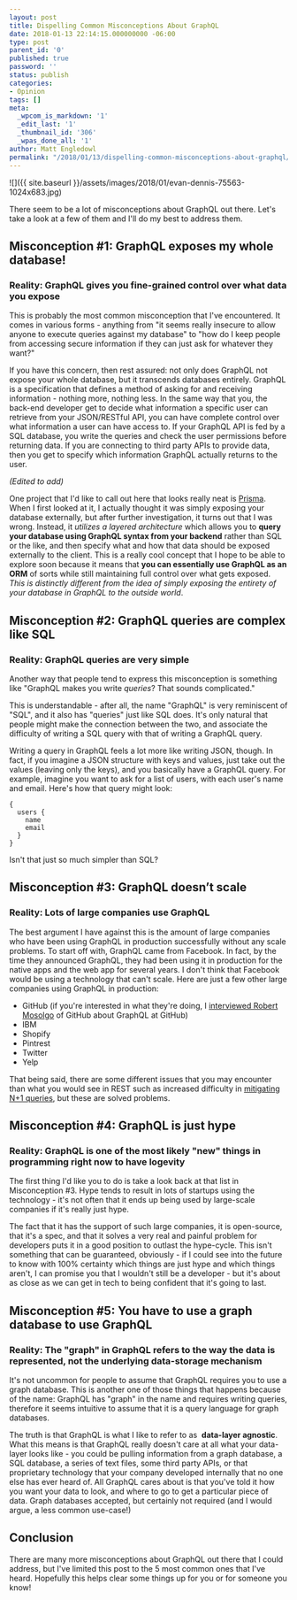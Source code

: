 ```yaml
---
layout: post
title: Dispelling Common Misconceptions About GraphQL
date: 2018-01-13 22:14:15.000000000 -06:00
type: post
parent_id: '0'
published: true
password: ''
status: publish
categories:
- Opinion
tags: []
meta:
  _wpcom_is_markdown: '1'
  _edit_last: '1'
  _thumbnail_id: '306'
  _wpas_done_all: '1'
author: Matt Engledowl
permalink: "/2018/01/13/dispelling-common-misconceptions-about-graphql/"
---
```

![]({{ site.baseurl }}/assets/images/2018/01/evan-dennis-75563-1024x683.jpg)

There seem to be a lot of misconceptions about GraphQL out there. Let's take a look at a few of them and I'll do my best to address them.

## Misconception #1: GraphQL exposes my whole database!

### Reality: GraphQL gives you fine-grained control over what data you expose

This is probably the most common misconception that I've encountered. It comes in various forms - anything from "it seems really insecure to allow anyone to execute queries against my database" to "how do I keep people from accessing secure information if they can just ask for whatever they want?"

If you have this concern, then rest assured: not only does GraphQL not expose your whole database, but it transcends databases entirely. GraphQL is a specification that defines a method of asking for and receiving information - nothing more, nothing less. In the same way that you, the back-end developer get to decide what information a specific user can retrieve from your JSON/RESTful API, you can have complete control over what information a user can have access to. If your GraphQL API is fed by a SQL database, you write the queries and check the user permissions before returning data. If you are connecting to third party APIs to provide data, then you get to specify which information GraphQL actually returns to the user.

_(Edited to add)_

One project that I'd like to call out here that looks really neat is [Prisma](https://www.prismagraphql.com/). When I first looked at it, I actually thought it was simply exposing your database externally, but after further investigation, it turns out that I was wrong. Instead, it _utilizes a layered architecture_ which allows you to **query your database using GraphQL syntax from your backend** rather than SQL or the like, and then specify what and how that data should be exposed externally to the client. This is a really cool concept that I hope to be able to explore soon because it means that **you can essentially use GraphQL as an ORM** of sorts while still maintaining full control over what gets exposed. _This is distinctly different from the idea of simply exposing the entirety of your database in GraphQL to the outside world_.

## Misconception #2: GraphQL queries are complex like SQL

### Reality: GraphQL queries are very simple

Another way that people tend to express this misconception is something like "GraphQL makes you write&nbsp;_queries_? That sounds complicated."

This is understandable - after all, the name "GraphQL" is very reminiscent of "SQL", and it also has "queries" just like SQL does. It's only natural that people might make the connection between the two, and associate the difficulty of writing a SQL query with that of writing a GraphQL query.

Writing a query in GraphQL feels a lot more like writing JSON, though. In fact, if you imagine a JSON structure with keys and values, just take out the values (leaving only the keys), and you basically have a GraphQL query. For example, imagine you want to ask for a list of users, with each user's name and email. Here's how that query might look:

```
{
  users {
    name
    email
  }
}
```

Isn't that just so much simpler than SQL?

## Misconception #3: GraphQL doesn’t scale

### Reality: Lots of large companies use GraphQL

The best argument I have against this is the amount of large companies who have been using GraphQL in production successfully without any scale problems. To start off with, GraphQL came from Facebook. In fact, by the time they announced GraphQL, they had been using it in production for the native apps and the web app for several years. I don't think that Facebook would be using a technology that can't scale. Here are just a few other large companies using GraphQL in production:

- GitHub (if you're interested in what they're doing, I [interviewed Robert Mosolgo](https://graphqlme.com/2017/12/21/interview-with-robert-mosolgo-creator-of-graphql-ruby/) of GitHub about GraphQL at GitHub)
- IBM
- Shopify
- Pintrest
- Twitter
- Yelp

That being said, there are some different issues that you may encounter than what you would see in REST such as increased difficulty in [mitigating N+1 queries](https://graphqlme.com/2017/12/09/n1-queries-no-more/), but these are solved problems.

## Misconception #4: GraphQL is just hype

### Reality: GraphQL is one of the most likely "new" things in programming right now to have logevity

The first thing I'd like you to do is take a look back at that list in Misconception #3. Hype tends to result in lots of startups using the technology - it's not often that it ends up being used by large-scale companies if it's really just hype.

The fact that it has the support of such large companies, it is open-source, that it's a spec, and that it solves a very real and painful problem for developers puts it in a good position to outlast the hype-cycle. This isn't something that can be guaranteed, obviously - if I could see into the future to know with 100% certainty which things are just hype and which things aren't, I can promise you that I wouldn't still be a developer - but it's about as close as we can get in tech to being confident that it's going to last.

## Misconception #5: You have to use a graph database to use GraphQL

### Reality: The "graph" in GraphQL refers to the way the data is represented, not the underlying data-storage mechanism

It's not uncommon for people to assume that GraphQL requires you to use a graph database. This is another one of those things that happens because of the name: GraphQL has "graph" in the name and requires writing queries, therefore it seems intuitive to assume that it is a query language for graph databases.

The truth is that GraphQL is what I like to refer to as&nbsp; **data-layer agnostic**. What this means is that GraphQL really doesn't care at all what your data-layer looks like - you could be pulling information from a graph database, a SQL database, a series of text files, some third party APIs, or that proprietary technology that your company developed internally that no one else has ever heard of. All GraphQL cares about is that you've told it how you want your data to look, and where to go to get a particular piece of data. Graph databases accepted, but certainly not required (and I would argue, a less common use-case!)

## Conclusion

There are many more misconceptions about GraphQL out there that I could address, but I've limited this post to the 5 most common ones that I've heard. Hopefully this helps clear some things up for you or for someone you know!


